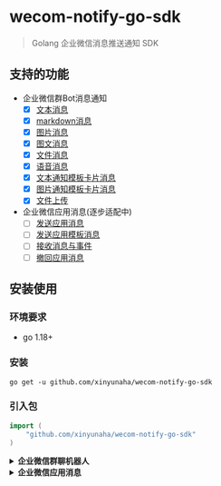 # wecom-notify-go-sdk
> Golang 企业微信消息推送通知 SDK 

## 支持的功能
* 企业微信群Bot消息通知
  - [x] [文本消息](https://developer.work.weixin.qq.com/document/path/91770#%E6%96%87%E6%9C%AC%E7%B1%BB%E5%9E%8B)
  - [x] [markdown消息](https://developer.work.weixin.qq.com/document/path/91770#markdown%E7%B1%BB%E5%9E%8B)
  - [x] [图片消息](https://developer.work.weixin.qq.com/document/path/91770#%E5%9B%BE%E7%89%87%E7%B1%BB%E5%9E%8B)
  - [x] [图文消息](https://developer.work.weixin.qq.com/document/path/91770#%E5%9B%BE%E7%89%87%E7%B1%BB%E5%9E%8B)
  - [x] [文件消息](https://developer.work.weixin.qq.com/document/path/91770#%E6%96%87%E4%BB%B6%E7%B1%BB%E5%9E%8B)
  - [x] [语音消息](https://developer.work.weixin.qq.com/document/path/91770#%E8%AF%AD%E9%9F%B3%E7%B1%BB%E5%9E%8B)
  - [x] [文本通知模板卡片消息](https://developer.work.weixin.qq.com/document/path/91770#%E6%96%87%E6%9C%AC%E9%80%9A%E7%9F%A5%E6%A8%A1%E7%89%88%E5%8D%A1%E7%89%87)
  - [x] [图片通知模板卡片消息](https://developer.work.weixin.qq.com/document/path/91770#%E5%9B%BE%E6%96%87%E5%B1%95%E7%A4%BA%E6%A8%A1%E7%89%88%E5%8D%A1%E7%89%87)
  - [x] [文件上传](https://developer.work.weixin.qq.com/document/path/91770#%E6%96%87%E4%BB%B6%E4%B8%8A%E4%BC%A0%E6%8E%A5%E5%8F%A3)
* 企业微信应用消息(逐步适配中)
  - [ ] [发送应用消息]()
  - [ ] [发送应用模板消息]()
  - [ ] [接收消息与事件]()
  - [ ] [撤回应用消息]()

## 安装使用

### 环境要求
- go 1.18+

### 安装
```shell
go get -u github.com/xinyunaha/wecom-notify-go-sdk
```
### 引入包
```go
import (
    "github.com/xinyunaha/wecom-notify-go-sdk"
)
```

<details>
<summary><b>企业微信群聊机器人</b></summary>

### 发送文本消息
```go
notify := wecom_bot_notify.NewWecomBotClient("YOUR_TOKEN")
err := notify.SendTextMessage("Test Message", []string{wecom_bot_notify.AtAll}, nil)
if err != nil {
    // error
}
```

### 发送markdown消息
```go
notify := wecom_bot_notify.NewWecomClient("YOUR_TOKEN")
err := notify.SendMarkdownMessage("这是一条Markdown测试消息\n<font color=\"comment\">测试</font>")
if err != nil {
    // error
}
```

### 发送图片消息
```go
    notify := wecom_bot_notify.NewWecomClient("YOUR_TOKEN")
    err := notify.SendImageMessage("IMAGE_BASE64", "IMAGE_MD5")
    if err != nil {
        // error
    }
```

###  发送图文消息
```go
notify := wecom_bot_notify.NewWecomClient("YOUR_TOKEN")
notify.SendNewsMessage([]Articles{
    {
        Title:       "图文消息测试",
        Description: "这是一条测试消息",
        URL:         "https://www.baidu.com",
        PicUrl:      "https://img2.baidu.com/it/u=3992244728,3167300513&fm=253&fmt=auto&app=138&f=PNG?w=1068&h=455",
    }, {
        Title:       "图文消息测试",
        Description: "这是一条测试消息",
        URL:         "https://www.baidu.com",
        PicUrl:      "https://img2.baidu.com/it/u=3992244728,3167300513&fm=253&fmt=auto&app=138&f=PNG?w=1068&h=455",
    }, {
        Title:       "图文消息测试",
        Description: "这是一条测试消息",
        URL:         "https://www.baidu.com",
        PicUrl:      "https://img2.baidu.com/it/u=3992244728,3167300513&fm=253&fmt=auto&app=138&f=PNG?w=1068&h=455",
    },
}
```

### 发送语音消息
> 语音消息仅能上传amr格式文件
- 已知media_id
```go
notify := wecom_bot_notify.NewWecomClient("YOUR_TOKEN")
// 给定media_id发送语音，media_id可通过上传文件获取
mediaID, err := notify.SendVoiceMessage("MEDIA_ID", "")
if err != nil {
    // error
}
```
- 未知media_id，上传文件并发送
```go
notify := wecom_bot_notify.NewWecomClient("YOUR_TOKEN")
// media_id不填，给定path将自动上传并返回media_id
mediaID, err := notify.SendVoiceMessage("", "VOICE_PATH")
if err != nil {
    // error
}
```

### 发送文件
- 已知media_id
```go
notify := wecom_bot_notify.NewWecomClient("YOUR_TOKEN")
// 给定media_id发送文件，media_id可通过上传文件获取
mediaID, err := notify.SendFileMessage("MEDIA_ID", "")
if err != nil {
    // error
}
```
- 未知media_id，上传文件并发送
```go
notify := wecom_bot_notify.NewWecomClient("YOUR_TOKEN")
// media_id不填，给定path将自动上传并返回media_id
mediaID, err := notify.SendFileMessage("", "FILE_PATH")
if err != nil {
    // error
}
```

### 文字卡片模板消息
```go
notify := wecom_bot_notify.NewWecomClient("YOUR_TOKEN")
err := notify.SendTextTemplateMessage(
    Source{
        IconUrl:   "https://wecom.qpic.cn/wwpic/252813_jOfDHtcISzuodLa_1629280209/0",
        Desc:      "企业微信通知",
        DescColor: 0,
    },
    MainTitle{
        Title: "欢迎使用企业微信",
        Desc:  "这是一条测试消息",
    },
    Emphasis{
        Title: "99.98%",
        Desc:  "24h可用率",
    },
    Quote{
        Type:      1,
        Url:       "https://work.weixin.qq.com/?from=openApi",
        Appid:     "APPID",
        PagePath:  "PAGEPATH",
        Title:     "引用标题测试",
        QuoteText: "引用文本测试\nbot引用文本测试",
    },
    "子标题测试",
    []HorizontalContent{
        {
            KeyName: "测试人",
            Value:   "bot",
        },
        {
            KeyName: "企微官网",
            Value:   "点击访问",
            Type:    1,
            Url:     "https://work.weixin.qq.com/?from=openApi",
        },
    },
    []Jump{
        {
            Type:  1,
            Url:   "https://work.weixin.qq.com/?from=openApi",
            Title: "企业微信官网",
        },
    },
    CardAction{
        Type:     1,
        Url:      "https://work.weixin.qq.com/?from=openApi",
        Appid:    "APPID",
        PagePath: "PAGEPATH",
    },
)
if err != nil {
    // error
}
```

### 图片卡片模板消息
```go
notify := wecom_bot_notify.NewWecomClient("YOUR_TOKEN")
err := notify.SendPictureTemplateMessage(
    Source{
        IconUrl:   "https://wecom.qpic.cn/wwpic/252813_jOfDHtcISzuodLa_1629280209/0",
        Desc:      "企业微信通知",
        DescColor: 0,
    },
    MainTitle{
        Title: "欢迎使用企业微信",
        Desc:  "这是一条测试消息",
    },
    ImgText{
        Type:     1,
        Url:      "https://work.weixin.qq.com",
        Title:    "欢迎使用企业微信",
        Desc:     "这是一条测试消息",
        ImageUrl: "https://img2.baidu.com/it/u=3992244728,3167300513&fm=253&fmt=auto&app=138&f=PNG?w=1068&h=455",
    },
    Quote{
        Type:      1,
        Url:       "https://work.weixin.qq.com/?from=openApi",
        Title:     "引用标题测试",
        QuoteText: "引用文本测试\nbot引用文本测试",
    },
    []VerticalContent{
        {
            Title: "垂直区域二级标题",
            Desc:  "测试消息",
        },
    },
    []HorizontalContent{
        {
            KeyName: "测试人",
            Value:   "bot",
        },
        {
            KeyName: "企微官网",
            Value:   "点击访问",
            Type:    1,
            Url:     "https://work.weixin.qq.com/?from=openApi",
        },
    },
    []Jump{
        {
            Type:  1,
            Url:   "https://work.weixin.qq.com/?from=openApi",
            Title: "企业微信官网",
        },
    },
    CardAction{
        Type:     1,
        Url:      "https://work.weixin.qq.com/?from=openApi",
        Appid:    "APPID",
        PagePath: "PAGEPATH",
    },
)
if err != nil {
    // error
}
```

### 上传文件
```go
notify := wecom_bot_notify.NewWecomClient("YOUR_TOKEN")
// 给定文件类型( FILE | VOICE)及文件路径进行上传，返回带有media_id的结构体
mediaInfo, err := notify.UploadFile(FILE, filePath)
if err != nil {
	log.Errorln(mediaInfo.ErrCode,mediaInfo.ErrMsg)
}
log.Info(mediaInfo.MediaId)
```
</details>

<details>
<summary><b>企业微信应用消息</b></summary>
> 适配中
</details>